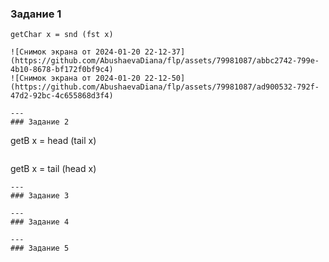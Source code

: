 ### Задание 1  
```
getChar x = snd (fst x)

![Снимок экрана от 2024-01-20 22-12-37](https://github.com/AbushaevaDiana/flp/assets/79981087/abbc2742-799e-4b10-8678-bf172f0bf9c4)
![Снимок экрана от 2024-01-20 22-12-50](https://github.com/AbushaevaDiana/flp/assets/79981087/ad900532-792f-47d2-92bc-4c655868d3f4)

--- 
### Задание 2
```
getB x = head (tail x)
```

```
getB x = tail (head x)
```
---
### Задание 3

---
### Задание 4

---
### Задание 5
